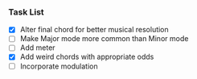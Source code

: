 ### Task List

- [x] Alter final chord for better musical resolution
- [ ] Make Major mode more common than Minor mode
- [ ] Add meter
- [x] Add weird chords with appropriate odds
- [ ] Incorporate modulation
